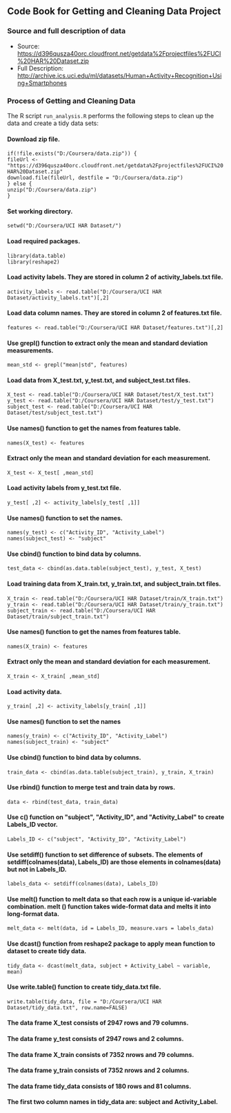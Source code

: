 ## Code Book for Getting and Cleaning Data Project  

### Source and full description of data

 - Source: https://d396qusza40orc.cloudfront.net/getdata%2Fprojectfiles%2FUCI%20HAR%20Dataset.zip  
 - Full Description: http://archive.ics.uci.edu/ml/datasets/Human+Activity+Recognition+Using+Smartphones  

	
### Process of Getting and Cleaning Data

The R script `run_analysis.R` performs the following steps to clean up the data and create a tidy data sets:

#### Download zip file.

`if(!file.exists("D:/Coursera/data.zip")) {`  
`fileUrl <- "https://d396qusza40orc.cloudfront.net/getdata%2Fprojectfiles%2FUCI%20HAR%20Dataset.zip"`  
`download.file(fileUrl, destfile = "D:/Coursera/data.zip")`  
`} else {`  
  `unzip("D:/Coursera/data.zip")`  
`}`  

#### Set working directory.
`setwd("D:/Coursera/UCI HAR Dataset/")`  

#### Load required packages. 
`library(data.table)`  
`library(reshape2)`  

#### Load activity labels. They are stored in column 2 of activity_labels.txt file.
`activity_labels <- read.table("D:/Coursera/UCI HAR Dataset/activity_labels.txt")[,2]`  

#### Load data column names. They are stored in column 2 of features.txt file.
`features <- read.table("D:/Coursera/UCI HAR Dataset/features.txt")[,2]`  

#### Use grepl() function to extract only the mean and standard deviation measurements.
`mean_std <- grepl("mean|std", features)`  

#### Load data from X_test.txt, y_test.txt, and subject_test.txt files.
`X_test <- read.table("D:/Coursera/UCI HAR Dataset/test/X_test.txt")`  
`y_test <- read.table("D:/Coursera/UCI HAR Dataset/test/y_test.txt")`  
`subject_test <- read.table("D:/Coursera/UCI HAR Dataset/test/subject_test.txt")`  

#### Use names() function to get the names from features table.
`names(X_test) <- features`  

#### Extract only the mean and standard deviation for each measurement.
`X_test <- X_test[ ,mean_std]`  

#### Load activity labels from y_test.txt file.
`y_test[ ,2] <- activity_labels[y_test[ ,1]]`  

#### Use names() function to set the names. 
`names(y_test) <- c("Activity_ID", "Activity_Label")`  
`names(subject_test) <- "subject"`  

#### Use cbind() function to bind data by columns.
`test_data <- cbind(as.data.table(subject_test), y_test, X_test)`  

#### Load training data from X_train.txt, y_train.txt, and subject_train.txt files.
`X_train <- read.table("D:/Coursera/UCI HAR Dataset/train/X_train.txt")`  
`y_train <- read.table("D:/Coursera/UCI HAR Dataset/train/y_train.txt")`  
`subject_train <- read.table("D:/Coursera/UCI HAR Dataset/train/subject_train.txt")`  

#### Use names() function to get the names from features table.
`names(X_train) <- features`  

#### Extract only the mean and standard deviation for each measurement.
`X_train <- X_train[ ,mean_std]`  

#### Load activity data.
`y_train[ ,2] <- activity_labels[y_train[ ,1]]`  

#### Use names() function to set the names
`names(y_train) <- c("Activity_ID", "Activity_Label")`  
`names(subject_train) <- "subject"`  

#### Use cbind() function to bind data by columns.
`train_data <- cbind(as.data.table(subject_train), y_train, X_train)`  

#### Use rbind() function to merge test and train data by rows.
`data <- rbind(test_data, train_data)`  

#### Use c() function on "subject", "Activity_ID", and "Activity_Label" to create Labels_ID vector.
`Labels_ID <- c("subject", "Activity_ID", "Activity_Label")`  

#### Use setdiff() function to set difference of subsets. The elements of setdiff(colnames(data), Labels_ID) are those elements in colnames(data) but not in Labels_ID.
`labels_data <- setdiff(colnames(data), Labels_ID)`  

#### Use melt() function to melt data so that each row is a unique id-variable combination. melt () function takes wide-format data and melts it into long-format data.
`melt_data <- melt(data, id = Labels_ID, measure.vars = labels_data)`  

#### Use dcast() function from reshape2 package to apply mean function to dataset to create tidy data.
`tidy_data <- dcast(melt_data, subject + Activity_Label ~ variable, mean)`  

#### Use write.table() function to create tidy_data.txt file.
`write.table(tidy_data, file = "D:/Coursera/UCI HAR Dataset/tidy_data.txt", row.name=FALSE)`  

#### The data frame X_test consists of 2947 rows and 79 columns.
#### The data frame y_test consists of 2947 rows and 2 columns.
#### The data frame X_train consists of 7352 nrows and 79 columns.
#### The data frame y_train consists of 7352 nrows and 2 columns.
#### The data frame tidy_data consists of 180 rows and 81 columns.
#### The first two column names in tidy_data are: subject and Activity_Label.
